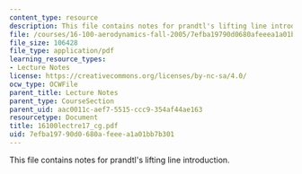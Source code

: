 ```yaml
---
content_type: resource
description: This file contains notes for prandtl's lifting line introduction.
file: /courses/16-100-aerodynamics-fall-2005/7efba19790d0680afeeea1a01bb7b301_16100lectre17_cg.pdf
file_size: 106428
file_type: application/pdf
learning_resource_types:
- Lecture Notes
license: https://creativecommons.org/licenses/by-nc-sa/4.0/
ocw_type: OCWFile
parent_title: Lecture Notes
parent_type: CourseSection
parent_uid: aac0011c-aef7-5515-ccc9-354af44ae163
resourcetype: Document
title: 16100lectre17_cg.pdf
uid: 7efba197-90d0-680a-feee-a1a01bb7b301
---
```

This file contains notes for prandtl's lifting line introduction.